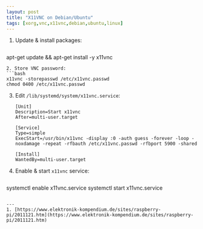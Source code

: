 ```yaml
---
layout: post
title: "X11VNC on Debian/Ubuntu"
tags: [xorg,vnc,x11vnc,debian,ubuntu,linux]
---
```


1. Update & install packages:
   ```bash
apt-get update && apt-get install -y x11vnc
   ```
2. Store VNC password:
   ```bash
x11vnc -storepasswd /etc/x11vnc.passwd
chmod 0400 /etc/x11vnc.passwd
   ```
3. Edit `/lib/systemd/system/x11vnc.service`:
   ```
   [Unit]
   Description=Start x11vnc
   After=multi-user.target

   [Service]
   Type=simple
   ExecStart=/usr/bin/x11vnc -display :0 -auth guess -forever -loop -noxdamage -repeat -rfbauth /etc/x11vnc.passwd -rfbport 5900 -shared

   [Install]
   WantedBy=multi-user.target
   ```
4. Enable & start `x11vnc` service:
   ```bash
systemctl enable x11vnc.service
systemctl start x11vnc.service
   ```

---
1. [https://www.elektronik-kompendium.de/sites/raspberry-pi/2011121.htm](https://www.elektronik-kompendium.de/sites/raspberry-pi/2011121.htm)
